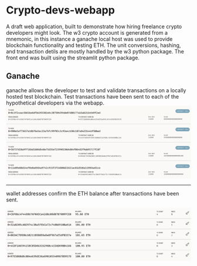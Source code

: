 # Crypto-devs-webapp
A draft web application, built to demonstrate how hiring freelance crypto developers might look. The w3 crypto account is generated from a mnemonic, in this instance a ganache local host was used to provide blockchain functionality and testing ETH. The unit conversions, hashing, and transaction detils are mostly handled by the w3 python package. The front end was built using the streamlit python package.

## Ganache
ganache allows the developer to test and validate transactions on a locally hosted test blockchain. Test transactions have been sent to each of the hypothetical developers via the webapp.
![transactions](images/transactions.png)

---

wallet addresses confirm the ETH balance after transactions have been sent.

![addresses](images/addresses.png)